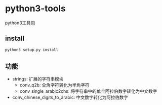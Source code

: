 # python3-tools
python3工具包

## install 

```sh
python3 setup.py install
```

## 功能

- strings: 扩展的字符串模块
  - conv_q2b: 全角字符转化为半角字符
  - conv_single_arabic2chs: 将字符串中的单个阿拉伯数字转化为中文数字
- conv_chinese_digits_to_arabic: 中文数字转化为阿拉伯数字

